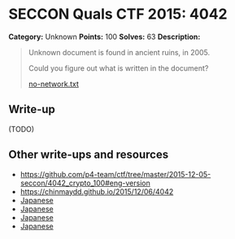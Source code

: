 # SECCON Quals CTF 2015: 4042

**Category:** Unknown
**Points:** 100
**Solves:** 63
**Description:**

> Unknown document is found in ancient ruins, in 2005.
> 
> Could you figure out what is written in the document?
> 
> [no-network.txt](./no-network.txt)


## Write-up

(TODO)

## Other write-ups and resources

* <https://github.com/p4-team/ctf/tree/master/2015-12-05-seccon/4042_crypto_100#eng-version>
* <https://chinmaydd.github.io/2015/12/06/4042>
* [Japanese](http://miettal.hatenablog.com/entry/2015/12/07/104233)
* [Japanese](https://hackmd.io/s/E1c3Eg3Eg)
* [Japanese](http://d.hatena.ne.jp/waidotto/20151206/1449409523)
* [Japanese](https://docs.google.com/document/d/1GEdzPOohsiWt8EPojNazlVPuNFZpQ9FOQxb-E7sfzSQ)
